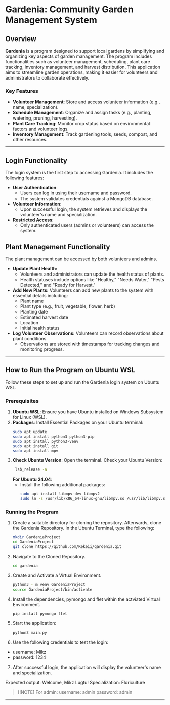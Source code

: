 # Gardenia: Community Garden Management System


## Overview

**Gardenia** is a program designed to support local gardens by simplifying and organizing key aspects of garden management. The program includes functionalities such as volunteer management, scheduling, plant care tracking, inventory management, and harvest distribution. This application aims to streamline garden operations, making it easier for volunteers and administrators to collaborate effectively.

### Key Features
- **Volunteer Management**: Store and access volunteer information (e.g., name, specialization).
- **Schedule Management**: Organize and assign tasks (e.g., planting, watering, pruning, harvesting).
- **Plant Care Tracking**: Monitor crop status based on environmental factors and volunteer logs.
- **Inventory Management**: Track gardening tools, seeds, compost, and other resources.


---

## Login Functionality

The login system is the first step to accessing Gardenia. It includes the following features:

- **User Authentication**:
  - Users can log in using their username and password.
  - The system validates credentials against a MongoDB database.
- **Volunteer Information**:
  - Upon successful login, the system retrieves and displays the volunteer's name and specialization.
- **Restricted Access**:
  - Only authenticated users (admins or volunteers) can access the system.

## Plant Management Functionality

The plant management can be accessed by both volunteers and admins.

- **Update Plant Health:**
  - Volunteers and administrators can update the health status of plants.
  - Health statuses include options like "Healthy," "Needs Water," "Pests Detected," and "Ready for Harvest."
- **Add New Plants:**
Volunteers can add new plants to the system with essential details including:
  - Plant name
  - Plant type (e.g., fruit, vegetable, flower, herb)
  - Planting date
  - Estimated harvest date
  - Location
  - Initial health status
- **Log Volunteer Observations:**
Volunteers can record observations about plant conditions.
  - Observations are stored with timestamps for tracking changes and monitoring progress.

---

## How to Run the Program on Ubuntu WSL

Follow these steps to set up and run the Gardenia login system on Ubuntu WSL.

### Prerequisites

1. **Ubuntu WSL**: Ensure you have Ubuntu installed on Windows Subsystem for Linux (WSL).
2. **Packages**: Install Essential Packages on your Ubuntu terminal:
   ```bash
   sudo apt update
   sudo apt install python3 python3-pip
   sudo apt install python3-venv
   sudo apt install git
   sudo apt install mpv
   ```
3. **Check Ubuntu Version**: Open the terminal. Check your Ubuntu Version:
   ```bash
    lsb_release -a
   ```
    **For Ubuntu 24.04**:
    - Install the following additional packages:
      ``` bash
      sudo apt install libmpv-dev libmpv2
      sudo ln -s /usr/lib/x86_64-linux-gnu/libmpv.so /usr/lib/libmpv.so.1
      ```
   
### Running the Program
1. Create a suitable directory for cloning the repository. Afterwards, clone the Gardenia Repository. In the Ubuntu Terminal, type the following:
   ```bash
   mkdir GardeniaProject
   cd GardeniaProject
   git clone https://github.com/Rekeii/gardenia.git
   ```
2. Navigate to the Cloned Repository. 
   ```bash
   cd gardenia
   ```
3. Create and Activate a Virtual Environment.
   ```bash
   python3 - m venv GardeniaProject
   source GardeniaProject/bin/activate
   ```
4. Install the dependencies, pymongo and flet within the actviated Virtual Environment.
   ```bash
   pip install pymongo flet
   ```
5. Start the application:
   ```bash
   python3 main.py
   ```
6. Use the following credentials to test the login:
  - username: Mikz
  - password: 1234
7. After successful login, the application will display the volunteer's name and specialization.

Expected output:
Welcome, Mikz Lugtu!
Specialization: Floriculture



> [!NOTE] For admin:
> username: admin
> password: admin
>


---
